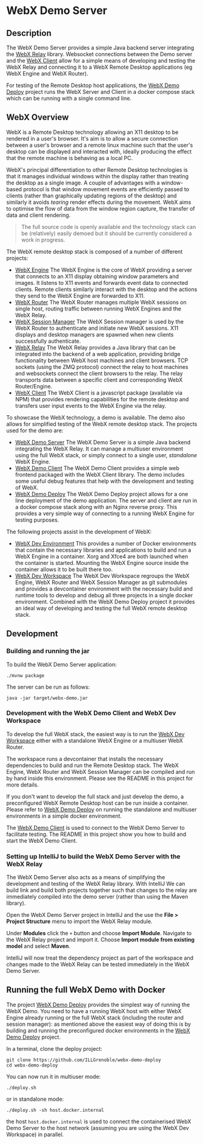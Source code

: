 # WebX Demo Server

## Description

The WebX Demo Server provides a simple Java backend server integrating the [WebX Relay](https://github.com/ILLGrenoble/webx-relay) library. Websocket connections between the Demo server and the [WebX Client](https://github.com/ILLGrenoble/webx-client) allow for a simple means of developing and testing the WebX Relay and connecting it to a WebX Remote Desktop applications (eg WebX Engine and WebX Router).

For testing of the Remote Desktop host applications, the [WebX Demo Deploy](https://github.com/ILLGrenoble/webx-demo-deploy) project runs the WebX Server and Client in a docker compose stack which can be running with a single command line.

## WebX Overview

WebX is a Remote Desktop technology allowing an X11 desktop to be rendered in a user's browser. It's aim is to allow a secure connection between a user's browser and a remote linux machine such that the user's desktop can be displayed and interacted with, ideally producing the effect that the remote machine is behaving as a local PC.

WebX's principal differentiation to other Remote Desktop technologies is that it manages individual windows within the display rather than treating the desktop as a single image. A couple of advantages with a window-based protocol is that window movement events are efficiently passed to clients (rather than graphically updating regions of the desktop) and similarly it avoids <em>tearing</em> render effects during the movement. WebX aims to optimise the flow of data from the window region capture, the transfer of data and client rendering.

> The full source code is openly available and the technology stack can be (relatively) easily demoed but it should be currently considered a work in progress.

The WebX remote desktop stack is composed of a number of different projects:
- [WebX Engine](https://github.com/ILLGrenoble/webx-engine) The WebX Engine is the core of WebX providing a server that connects to an X11 display obtaining window parameters and images. It listens to X11 events and forwards event data to connected clients. Remote clients similarly interact with the desktop and the actions they send to the WebX Engine are forwarded to X11.
- [WebX Router](https://github.com/ILLGrenoble/webx-router) The WebX Router manages multiple WebX sessions on single host, routing traffic between running WebX Engines and the WebX Relay.
- [WebX Session Manager](https://github.com/ILLGrenoble/webx-session-manager) The WebX Session manager is used by the WebX Router to authenticate and initiate new WebX sessions. X11 displays and desktop managers are spawned when new clients successfully authenticate.
- [WebX Relay](https://github.com/ILLGrenoble/webx-relay) The WebX Relay provides a Java library that can be integrated into the backend of a web application, providing bridge functionality between WebX host machines and client browsers. TCP sockets (using the ZMQ protocol) connect the relay to host machines and websockets connect the client browsers to the relay. The relay transports data between a specific client and corresponding WebX Router/Engine.
- [WebX Client](https://github.com/ILLGrenoble/webx-client) The WebX Client is a javascript package (available via NPM) that provides rendering capabilities for the remote desktop and transfers user input events to the WebX Engine via the relay.

To showcase the WebX technology, a demo is available. The demo also allows for simplified testing of the WebX remote desktop stack. The projects used for the demo are:
- [WebX Demo Server](https://github.com/ILLGrenoble/webx-demo-server) The WebX Demo Server is a simple Java backend integrating the WebX Relay. It can manage a multiuser environment using the full WebX stack, or simply connect to a single user, <em>standalone</em> WebX Engine.
- [WebX Demo Client](https://github.com/ILLGrenoble/webx-demo-client) The WebX Demo Client provides a simple web frontend packaged with the WebX Client library. The demo includes some useful debug features that help with the development and testing of WebX.
- [WebX Demo Deploy](https://github.com/ILLGrenoble/webx-demo-deploy) The WebX Demo Deploy project allows for a one line deployment of the demo application. The server and client are run in a docker compose stack along with an Nginx reverse proxy. This provides a very simple way of connecting to a running WebX Engine for testing purposes.

The following projects assist in the development of WebX:
- [WebX Dev Environment](https://github.com/ILLGrenoble/webx-dev-env) This provides a number of Docker environments that contain the necessary libraries and applications to build and run a WebX Engine in a container. Xorg and Xfce4 are both launched when the container is started. Mounting the WebX Engine source inside the container allows it to be built there too.
- [WebX Dev Workspace](https://github.com/ILLGrenoble/webx-dev-workspace) The WebX Dev Workspace regroups the WebX Engine, WebX Router and WebX Session Manager as git submodules and provides a devcontainer environment with the necessary build and runtime tools to develop and debug all three projects in a single docker environment. Combined with the WebX Demo Deploy project it provides an ideal way of developing and testing the full WebX remote desktop stack.

## Development

### Building and running the jar

To build the WebX Demo Server application:

```
./mvnw package
```

The server can be run as follows:

```
java -jar target/webx-demo.jar
```

### Development with the WebX Demo Client and WebX Dev Workspace

To develop the full WebX stack, the easiest way is to run the [WebX Dev Workspace](https://github.com/ILLGrenoble/webx-dev-workspace) either with a standalone WebX Engine or a multiuser WebX Router.

The workspace runs a devcontainer that installs the necessary dependencies to build and run the Remote Desktop stack. The WebX Engine, WebX Router and WebX Session Manager can be compiled and run by hand inside this environment. Please see the README in this project for more details.

If you don't want to develop the full stack and just develop the demo, a preconfigured WebX Remote Desktop host can be run inside a container. Please refer to [WebX Demo Deploy](https://github.com/ILLGrenoble/webx-demo-deploy?tab=readme-ov-file#running-the-demo-with-pre-configured-webx-host) on running the standalone and multiuser environments in a simple docker environment. 

The [WebX Demo Client](https://github.com/ILLGrenoble/webx-demo-client) is used to connect to the WebX Demo Server to facilitate testing. The README in this project show you how to build and start the WebX Demo Client.

### Setting up IntelliJ to build the WebX Demo Server with the WebX Relay

The WebX Demo Server also acts as a means of simplifying the development and testing of the WebX Relay library. With IntelliJ We can build link and build both projects together such that changes to the relay are immediately compiled into the demo server (rather than using the Maven library).

Open the WebX Demo Server project in IntelliJ and the use the <b>File > Project Structure</b> menu to import the WebX Relay module.

Under <b>Modules</b> click the `+` button and choose <b>Import Module</b>. Navigate to the WebX Relay project and import it. Choose <b>Import module from existing model</b> and select <b>Maven</b>.

IntelliJ will now treat the dependency project as part of the workspace and changes made to the WebX Relay can be tested immediately in the WebX Demo Server.

## Running the full WebX Demo with Docker

The project [WebX Demo Deploy](https://github.com/ILLGrenoble/webx-demo-deploy) provides the simplest way of running the WebX Demo. You need to have a running WebX host with either WebX Engine already running or the full WebX stack (including the router and session manager): as mentioned above the easiest way of doing this is by building and running the preconfigured docker environments in the [WebX Demo Deploy](https://github.com/ILLGrenoble/webx-demo-deploy?tab=readme-ov-file#running-the-demo-with-pre-configured-webx-host) project.

In a terminal, clone the deploy project:

```
git clone https://github.com/ILLGrenoble/webx-demo-deploy
cd webx-demo-deploy
```

You can now run it in multiuser mode:

```
./deploy.sh
```

or in standalone mode:

```
./deploy.sh -sh host.docker.internal
```

the host `host.docker.internal` is used to connect the containerised WebX Demo Server to the host network (assuming you are using the WebX Dev Workspace) in parallel. 
